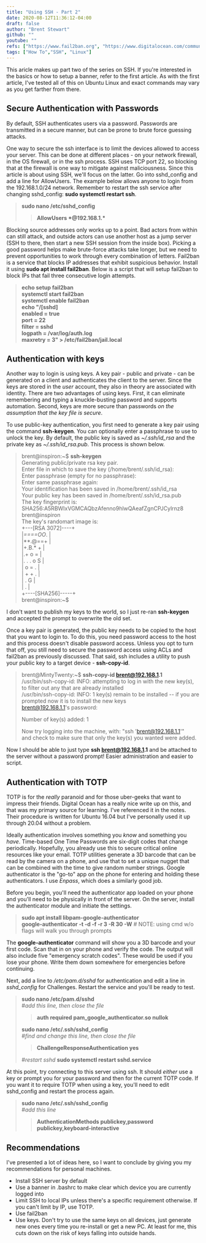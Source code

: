 ```yaml
---
title: "Using SSH - Part 2"
date: 2020-08-12T11:36:12-04:00
draft: false
author: "Brent Stewart"
github: ""
youtube: ""
refs: ["https://www.fail2ban.org", "https://www.digitalocean.com/community/tutorials/how-to-set-up-multi-factor-authentication-for-ssh-on-ubuntu-16-04"]
tags: ["How To","SSH", "Linux"]
---
```

This aricle makes up part two of the series on SSH.  If you're interested in the basics or how to setup a banner, refer to the first article.  As with the first article, I've tested all of this on Ubuntu Linux and exact commands may vary as you get farther from there.

## Secure Authentication with Passwords

By default, SSH authenticates users via a password.  Passwords are transmitted in a secure manner, but can be prone to brute force guessing attacks.

One way to secure the ssh interface is to limit the devices allowed to access your server.  This can be done at different places - on your network firewall, in the OS firewall, or in the ssh process.   SSH uses TCP port 22, so blocking that at the firewall is one way to mitigate against maliciousness.  Since this article is about using SSH, we'll focus on the latter.  Go into sshd_config and add a line for AllowUsers.  The example below allows anyone to login from the 192.168.1.0/24 network. Remember to restart the ssh service after changing sshd_config: __sudo systemctl restart ssh__. 
> __sudo nano /etc/sshd_config__  
>> __AllowUsers \*@192.168.1.*__

Blocking source addresses only works up to a point.  Bad actors from within can still attack, and outside actors can use another host as a jump server (SSH to there, then start a new SSH session from the inside box).  Picking a good password helps make brute-force attacks take longer, but we need to prevent opportunities to work through every combination of letters.  Fail2ban is a service that blocks IP addresses that exhibit suspicious behavior.  Install it using __sudo apt install fail2ban__.  Below is a script that will setup fail2ban to block IPs that fail three consecutive login attempts.
> __echo setup fail2ban__  
> __systemctl start fail2ban__  
> __systemctl enable fail2ban__  
> __echo "/[sshd]__  
> __enabled = true__  
> __port = 22__  
> __filter = sshd__  
> __logpath = /var/log/auth.log__  
> __maxretry = 3" >  /etc/fail2ban/jail.local__  

## Authentication with keys
Another way to login is using keys.  A key pair - public and private - can be generated on a client and authenticates the client to the server.  Since the keys are stored in the _user_ account, they also in theory are associated with identity.  There are two advantages of using keys.  First, it can eliminate remembering and typing a knuckle-busting password and supports automation.  Second, keys are more secure than passwords _on the assumption that the key file is secure_.

To use public-key authentication, you first need to generate a key pair using the command __ssh-keygen__.  You can optionally enter a passphrase to use to unlock the key.  By default, the public key is saved as _~/.ssh/id\_rsa_ and the private key as _~/.ssh/id\_rsa.pub_.  This process is shown below.
> brent@inspiron:~$ __ssh-keygen__  
> Generating public/private rsa key pair.  
> Enter file in which to save the key (/home/brent/.ssh/id_rsa):   
> Enter passphrase (empty for no passphrase):   
> Enter same passphrase again:   
> Your identification has been saved in /home/brent/.ssh/id_rsa  
> Your public key has been saved in /home/brent/.ssh/id_rsa.pub  
> The key fingerprint is:  
> SHA256:A5RBWIxVGMCAQbzAfenno9hlwQAeafZgnCPJCylrnz8 brent@inspiron  
> The key's randomart image is:  
> +---[RSA 3072]----+  
> |*====OO*.        |  
> |**.@==+          |  
> |+.B.* +          |  
> |.+   o =         |  
> |. . . o S        |  
> |   o   = .       |  
> |    + + .        |  
> |   . G           |  
> |      .          |  
> +----[SHA256]-----+  
> brent@inspiron:~$   

I don't want to publish my keys to the world, so I just re-ran __ssh-keygen__ and accepted the prompt to overwrite the old set.

Once a key pair is generated, the public key needs to be copied to the host that you want to login to.  To do this, you need password access to the host and this process doesn't disable password access.  Unless you opt to turn that off, you still need to secure the password access using ACLs and fail2ban as previously discussed.  That said, ssh includes a utility to push your public key to a target device - __ssh-copy-id__.

> brent@MintyTwenty:~$ __ssh-copy-id brent@192.168.1.1__   
> /usr/bin/ssh-copy-id: INFO: attempting to log in with the new key(s), to filter out any that are already installed  
> /usr/bin/ssh-copy-id: INFO: 1 key(s) remain to be installed -- if you are prompted now it is to install the new keys  
> brent@192.168.1.1's password:   
>  
> Number of key(s) added: 1  
>  
> Now try logging into the machine, with:   "ssh 'brent@192.168.1.1'"  
> and check to make sure that only the key(s) you wanted were added.  

Now I should be able to just type __ssh brent@192.168.1.1__ and be attached to the server without a password prompt!  Easier administration and easier to script.

## Authentication with TOTP
TOTP is for the _really_ paranoid and for those uber-geeks that want to impress their friends.  Digital Ocean has a really nice write up on this, and that was my primary source for learning.  I've referenced it in the notes.  Their procedure is written for Ubuntu 16.04 but I've personally used it up through 20.04 without a problem.

Ideally authentication involves something you _know_ and something you _have_.  Time-based One Time Passwords are six-digit codes that change periodically.  Hopefully, you already use this to secure critical online resources like your email.  TOTP utilities generate a 3D barcode that can be read by the camera on a phone, and use that to set a unique nugget that can be combined with the time to give random number strings.  Google authenticator is the "go-to" app on the phone for entering and holding these authenticators.  I use _Enpass_, which does a similarly good job.

Before you begin, you'll need the authenticator app loaded on your phone and you'll need to be physically in front of the server.  On the server, install the authenticator module and initiate the settings.
> __sudo apt install libpam-google-authenticator__  
> __google-authenticator -t -d -f -r 3 -R 30 -W__   # NOTE: using cmd w/o flags will walk you through prompts  

The __google-authenticator__ command will show you a 3D barcode and your first code.  Scan that in on your phone and verify the code.  The output will also include five "emergency scratch codes".  These would be used if you lose your phone.  Write them down somewhere for emergencies before continuing.

Next, add a line to _/etc/pam.d/sshd_ for authentication and edit a line in _sshd\_config_ for Challenges.  Restart the service and you'll be ready to test.
> __sudo nano /etc/pam.d/sshd__  
> #_add this line, then close the file_
>> __auth required pam_google_authenticator.so nullok__
>  
>__sudo nano /etc/.ssh/sshd_config__  
> #_find and change this line, then close the file_
>> __ChallengeResponseAuthentication yes__
>
> #_restart sshd_
> __sudo systemctl restart sshd.service__

At this point, try connecting to this server using ssh.  It should _either_ use a key or prompt you for your password and then for the current TOTP code.  If you want it to require TOTP when using a key, you'll need to edit sshd_config and restart the process again.

> __sudo nano /etc/.ssh/sshd_config__  
> #_add this line_
>> __AuthenticationMethods publickey,password publickey,keyboard-interactive__

## Recommendations
I've presented a lot of ideas here, so I want to conclude by giving you my recommendations for personal machines.
* Install SSH server by default
* Use a banner in .bashrc to make clear which device you are currently logged into
* Limit SSH to local IPs unless there's a specific requirement otherwise.  If you can't limit by IP, use TOTP.
* Use fail2ban
* Use keys.  Don't try to use the same keys on all devices, just generate new ones every time you re-install or get a new PC.  At least for me, this cuts down on the risk of keys falling into outside hands.
